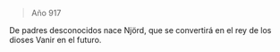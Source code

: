 > Año 917

De padres desconocidos nace Njörd, que se convertirá en el rey de los dioses Vanir en el futuro.